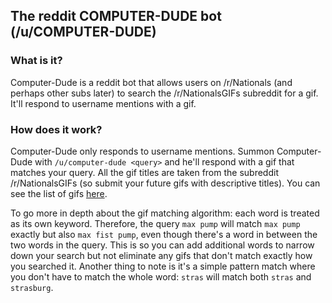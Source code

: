 ## The reddit COMPUTER-DUDE bot (/u/COMPUTER-DUDE)

### What is it?
Computer-Dude is a reddit bot that allows users on /r/Nationals (and perhaps other subs later) to search the /r/NationalsGIFs subreddit for a gif. It'll respond to username mentions with a gif.

### How does it work?
Computer-Dude only responds to username mentions. Summon Computer-Dude with `/u/computer-dude <query>` and he'll respond with a gif that matches your query. All the gif titles are taken from the subreddit /r/NationalsGIFs (so submit your future gifs with descriptive titles). You can see the list of gifs [here](postlist.csv).

To go more in depth about the gif matching algorithm: each word is treated as its own keyword. Therefore, the query `max pump` will match `max pump` exactly but also `max fist pump`, even though there's a word in between the two words in the query. This is so you can add additional words to narrow down your search but not eliminate any gifs that don't match exactly how you searched it. Another thing to note is it's a simple pattern match where you don't have to match the whole word: `stras` will match both `stras` and `strasburg`.
